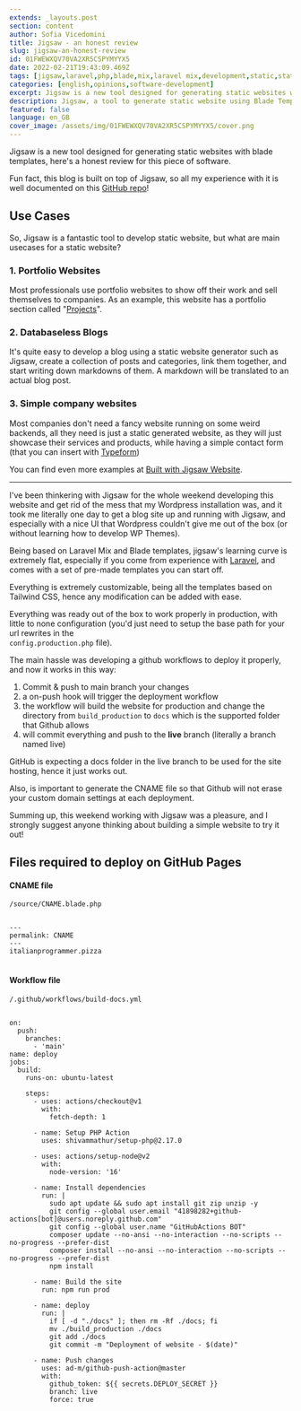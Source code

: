 ```yaml
---
extends: _layouts.post
section: content
author: Sofia Vicedomini
title: Jigsaw - an honest review
slug: jigsaw-an-honest-review
id: 01FWEWXQV70VA2XR5CSPYMYYX5
date: 2022-02-21T19:43:09.469Z
tags: [jigsaw,laravel,php,blade,mix,laravel mix,development,static,static website,generator]
categories: [english,opinions,software-development]
excerpt: Jigsaw is a new tool designed for generating static websites with blade templates, here's an honest review for this piece of software.
description: Jigsaw, a tool to generate static website using Blade Templates
featured: false
language: en_GB
cover_image: /assets/img/01FWEWXQV70VA2XR5CSPYMYYX5/cover.png
---
```


Jigsaw is a new tool designed for generating static websites with blade templates, here's a honest review for this piece
of software.

Fun fact, this blog is built on top of Jigsaw, so all my experience with it is well documented on
this [GitHub repo](//github.com/blacksoulgem95/blacksoulgem95.github.io)!

## Use Cases

So, Jigsaw is a fantastic tool to develop static website, but what are main usecases for a static website?

### 1. Portfolio Websites

Most professionals use portfolio websites to show off their work and sell themselves to companies. As an example, this
website has a portfolio section called "[Projects](/projects)".

### 2. Databaseless Blogs

It's quite easy to develop a blog using a static website generator such as Jigsaw, create a collection of posts and
categories, link them together, and start writing down markdowns of them. A markdown will be translated to an actual
blog post.

### 3. Simple company websites

Most companies don't need a fancy website running on some weird backends, all they need is just a static generated
website, as they will just showcase their services and products, while having a simple contact form (that you can insert
with [Typeform](//typeform.com?utm_source=italianprogrammer.pizza))

You can find even more examples at [Built with Jigsaw Website](//builtwithjigsaw.com?utm_source=italianprogrammer.pizza).

---

I've been thinkering with Jigsaw for the whole weekend developing this website and get rid of the mess that my Wordpress
installation was, and it took me literally one day to get a blog site up and running with Jigsaw, and especially with a
nice UI that Wordpress couldn't give me out of the box (or without learning how to develop WP Themes).

Being based on Laravel Mix and Blade templates, jigsaw's learning curve is extremely flat, especially if you come from
experience with [Laravel](//laravel.com?utm_source=italianprogrammer.pizza), and comes with a set of pre-made templates
you can start off.

Everything is extremely customizable, being all the templates based on Tailwind CSS, hence any modification can be added
with ease.

Everything was ready out of the box to work properly in production, with little to none configuration
(you'd just need to setup the base path for your url rewrites in the <code class="language-bash">
config.production.php</code> file).

The main hassle was developing a github workflows to deploy it properly, and now it works in this way:

1. Commit & push to main branch your changes
2. a on-push hook will trigger the deployment workflow
3. the workflow will build the website for production and change the directory from 
   <code>build_production</code> to <code>docs</code> which is the supported folder that Github allows
4. will commit everything and push to the **live** branch (literally a branch named live)

GitHub is expecting a docs folder in the live branch to be used for the site hosting, hence it just works out.

Also, is important to generate the CNAME file so that Github will not erase your custom domain settings at each
deployment.

Summing up, this weekend working with Jigsaw was a pleasure, and I strongly suggest anyone thinking about building a
simple website to try it out!

## Files required to deploy on GitHub Pages

#### CNAME file
<code>/source/CNAME.blade.php</code>

<pre>
<code class="language-markdown">
---
permalink: CNAME
---
italianprogrammer.pizza
</code>
</pre>

#### Workflow file
<code>/.github/workflows/build-docs.yml</code>

<pre>
<code class="language-yaml">
on:
  push:
    branches:
      - 'main'
name: deploy
jobs:
  build:
    runs-on: ubuntu-latest

    steps:
      - uses: actions/checkout@v1
        with:
          fetch-depth: 1

      - name: Setup PHP Action
        uses: shivammathur/setup-php@2.17.0

      - uses: actions/setup-node@v2
        with:
          node-version: '16'

      - name: Install dependencies
        run: |
          sudo apt update && sudo apt install git zip unzip -y
          git config --global user.email "41898282+github-actions[bot]@users.noreply.github.com"
          git config --global user.name "GitHubActions BOT"
          composer update --no-ansi --no-interaction --no-scripts --no-progress --prefer-dist
          composer install --no-ansi --no-interaction --no-scripts --no-progress --prefer-dist
          npm install

      - name: Build the site
        run: npm run prod

      - name: deploy
        run: |
          if [ -d "./docs" ]; then rm -Rf ./docs; fi
          mv ./build_production ./docs
          git add ./docs
          git commit -m "Deployment of website - $(date)"

      - name: Push changes
        uses: ad-m/github-push-action@master
        with:
          github_token: ${{ secrets.DEPLOY_SECRET }}
          branch: live
          force: true
</code>
</pre>